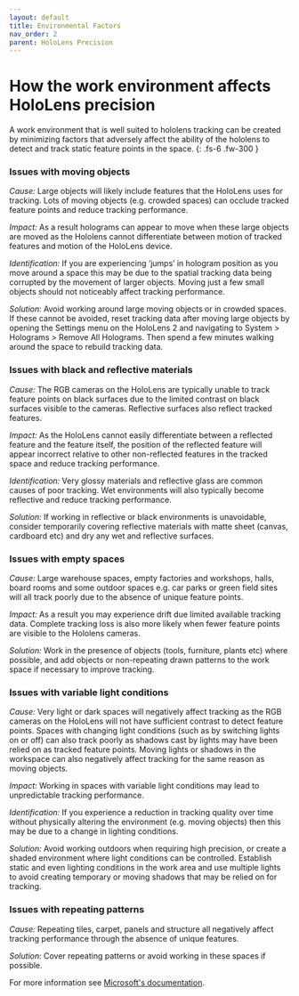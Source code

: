 ```yaml
---
layout: default
title: Environmental Factors
nav_order: 2
parent: HoloLens Precision
---
```


# How the work environment affects HoloLens precision

A work environment that is well suited to hololens tracking can be created by minimizing factors that adversely affect the ability of the hololens to detect and track static feature points in the space.
{: .fs-6 .fw-300 }

### Issues with moving objects

_Cause:_ Large objects will likely include features that the HoloLens uses for tracking. Lots of moving objects (e.g. crowded spaces) can occlude tracked feature points and reduce tracking performance.

_Impact:_ As a result holograms can appear to move when these large objects are moved as the Hololens cannot differentiate between motion of tracked features and motion of the HoloLens device.

_Identification:_ If you are experiencing ‘jumps’ in hologram position as you move around a space this may be due to the spatial tracking data being corrupted by the movement of larger objects.
Moving just a few small objects should not noticeably affect tracking performance.

_Solution:_ Avoid working around large moving objects or in crowded spaces. If these cannot be avoided, reset tracking data after moving large objects by opening the Settings menu on the HoloLens 2 and navigating to System > Holograms > Remove All Holograms. Then spend a few minutes walking around the space to rebuild tracking data.

### Issues with black and reflective materials

_Cause:_ The RGB cameras on the HoloLens are typically unable to track feature points on black surfaces due to the limited contrast on black surfaces visible to the cameras. Reflective surfaces also reflect tracked features.

_Impact:_ As the HoloLens cannot easily differentiate between a reflected feature and the feature itself, the position of the reflected feature will appear incorrect relative to other non-reflected features in the tracked space and reduce tracking performance.

_Identification:_ Very glossy materials and reflective glass are common causes of poor tracking. Wet environments will also typically become reflective and reduce tracking performance.

_Solution:_ If working in reflective or black environments is unavoidable, consider temporarily covering reflective materials with matte sheet (canvas, cardboard etc) and dry any wet and reflective surfaces.

### Issues with empty spaces

_Cause:_ Large warehouse spaces, empty factories and workshops, halls, board rooms and some outdoor spaces e.g. car parks or green field sites will all track poorly due to the absence of unique feature points.

_Impact:_ As a result you may experience drift due limited available tracking data. Complete tracking loss is also more likely when fewer feature points are visible to the Hololens cameras.

_Solution:_ Work in the presence of objects (tools, furniture, plants etc) where possible, and add objects or non-repeating drawn patterns to the work space if necessary to improve tracking.

### Issues with variable light conditions

_Cause:_ Very light or dark spaces will negatively affect tracking as the RGB cameras on the HoloLens will not have sufficient contrast to detect feature points. Spaces with changing light conditions (such as by switching lights on or off) can also track poorly as shadows cast by lights may have been relied on as tracked feature points. Moving lights or shadows in the workspace can also negatively affect tracking for the same reason as moving objects.

_Impact:_ Working in spaces with variable light conditions may lead to unpredictable tracking performance.

_Identification:_ If you experience a reduction in tracking quality over time without physically altering the environment (e.g. moving objects) then this may be due to a change in lighting conditions.

_Solution:_ Avoid working outdoors when requiring high precision, or create a shaded environment where light conditions can be controlled. Establish static and even lighting conditions in the work area and use multiple lights to avoid creating temporary or moving shadows that may be relied on for tracking.

### Issues with repeating patterns

_Cause:_ Repeating tiles, carpet, panels and structure all negatively affect tracking performance through the absence of unique features.

_Solution:_ Cover repeating patterns or avoid working in these spaces if possible.

For more information see [Microsoft's documentation](https://docs.microsoft.com/en-us/hololens/hololens-environment-considerations).
